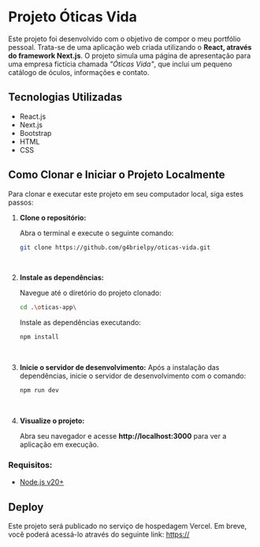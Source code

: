 # Projeto Óticas Vida

Este projeto foi desenvolvido com o objetivo de compor o meu portfólio pessoal.
Trata-se de uma aplicação web criada utilizando o **React, através do framework Next.js**.
O projeto simula uma página de apresentação para uma empresa fictícia chamada _"Óticas Vida"_,
que inclui um pequeno catálogo de óculos, informações e contato.

## Tecnologias Utilizadas

- React.js
- Next.js
- Bootstrap
- HTML
- CSS

## Como Clonar e Iniciar o Projeto Localmente

Para clonar e executar este projeto em seu computador local, siga estes passos:

1. **Clone o repositório:**

   Abra o terminal e execute o seguinte comando:

   ```bash
   git clone https://github.com/g4brielpy/oticas-vida.git
   ```

   <br>

2. **Instale as dependências:**

   Navegue até o diretório do projeto clonado:

   ```bash
   cd .\oticas-app\
   ```

   Instale as dependências executando:

   ```bash
   npm install
   ```

   <br>

3. **Inicie o servidor de desenvolvimento:**
   Após a instalação das dependências, inicie o servidor de desenvolvimento
   com o comando:

   ```bash
   npm run dev
   ```

   <br>

4. **Visualize o projeto:**

   Abra seu navegador e acesse **http://localhost:3000** para ver a aplicação em execução.

### Requisitos:

- [Node.js v20+](https://nodejs.org/en)

## Deploy

Este projeto será publicado no serviço de hospedagem Vercel.
Em breve, você poderá acessá-lo através do seguinte link: <https://>
